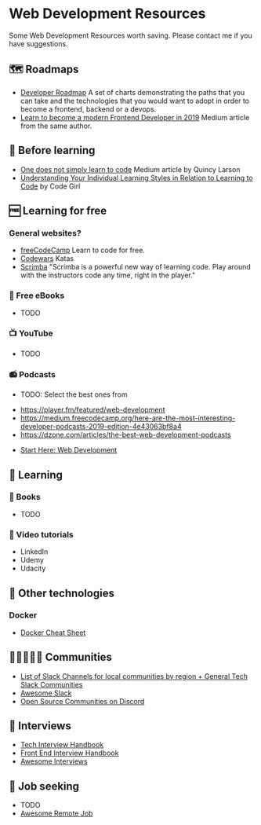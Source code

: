 # Web Development Resources
Some Web Development Resources worth saving. Please contact me if you have suggestions.

## 🗺️ Roadmaps
* [Developer Roadmap](https://github.com/kamranahmedse/developer-roadmap) A set of charts demonstrating the paths that you can take and the technologies that you would want to adopt in order to become a frontend, backend or a devops.
* [Learn to become a modern Frontend Developer in 2019](https://medium.com/tech-tajawal/modern-frontend-developer-in-2018-4c2072fa2b9c) Medium article from the same author.

## 📗 Before learning
* [One does not simply learn to code](https://medium.freecodecamp.org/one-does-not-simply-learn-to-code-f25bacdc5b62) Medium article by Quincy Larson
* [Understanding Your Individual Learning Styles in Relation to Learning to Code](https://medium.com/career-change-coder/understanding-your-individual-learning-styles-in-relation-to-learning-to-code-3ad24ebec551) by Code Girl

## 🆓 Learning for free
### General websites?
* [freeCodeCamp](https://www.freecodecamp.org/) Learn to code for free.
* [Codewars](https://www.codewars.com/) Katas
* [Scrimba](https://scrimba.com/) "Scrimba is a powerful new way of learning code. Play around with the instructors code any time, right in the player."

### 📖 Free eBooks
* TODO

### 📺 YouTube
* TODO

### 📻 Podcasts
* TODO: Select the best ones from 
- https://player.fm/featured/web-development
- https://medium.freecodecamp.org/here-are-the-most-interesting-developer-podcasts-2019-edition-4e43063bf8a4
- https://dzone.com/articles/the-best-web-development-podcasts
* [Start Here: Web Development](https://soundcloud.com/starthere-webdev/)

## 💸 Learning

### 📕 Books
* TODO

### 📼 Video tutorials
* LinkedIn
* Udemy
* Udacity

## 🧰 Other technologies
### Docker
* [Docker Cheat Sheet](https://github.com/wsargent/docker-cheat-sheet)

## 🧑🏽‍🤝‍🧑🏼 Communities
* [List of Slack Channels for local communities by region + General Tech Slack Communities](https://github.com/ladyleet/tech-community-slacks)
* [Awesome Slack](https://github.com/filipelinhares/awesome-slack#readme)
* [Open Source Communities on Discord](https://discordapp.com/open-source)

## 🎤 Interviews
* [Tech Interview Handbook](https://github.com/yangshun/tech-interview-handbook)
* [Front End Interview Handbook](https://github.com/yangshun/front-end-interview-handbook)
* [Awesome Interviews](https://github.com/MaximAbramchuck/awesome-interview-questions)

## 🔎 Job seeking
* TODO
* [Awesome Remote Job](https://github.com/lukasz-madon/awesome-remote-job)
